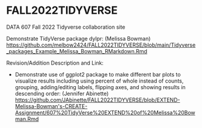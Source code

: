 # FALL2022TIDYVERSE
DATA 607 Fall 2022 Tidyverse collaboration site

Demonstrate TidyVerse package dylpr: (Melissa Bowman)
https://github.com/melbow2424/FALL2022TIDYVERSE/blob/main/Tidyverse_packages_Example_Melissa_Bowman_RMarkdown.Rmd


Revision/Addition Description and Link:
* Demonstrate use of ggplot2 package to make different bar plots to visualize results including using percent of whole instead of counts, grouping, adding/editing labels, flipping axes, and showing results in descending order: (Jennifer Abinette)
https://github.com/JAbinette/FALL2022TIDYVERSE/blob/EXTEND-Melissa-Bowman's-CREATE-Assignment/607%20TidyVerse%20EXTEND%20of%20Melissa%20Bowman.Rmd 

